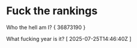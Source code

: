 # Fuck the rankings

Who the hell am I?
{ 36873190 }

What fucking year is it?
[ 2025-07-25T14:46:40Z ]
